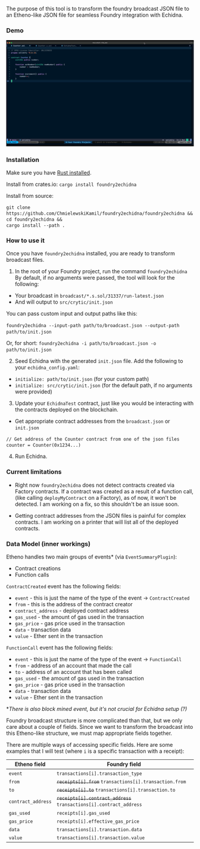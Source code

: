 
The purpose of this tool is to transform the foundry broadcast JSON file to an Etheno-like JSON file for seamless Foundry integration with Echidna.

### Demo

![Demo GIF](https://github.com/ChmielewskiKamil/foundry2echidna/blob/master/Foundry2Echidna%20demo.gif)

### Installation

Make sure you have [Rust installed](https://www.rust-lang.org/tools/install).

Install from crates.io:
`cargo install foundry2echidna`

Install from source:

```shell
git clone https://github.com/ChmielewskiKamil/foundry2echidna/foundry2echidna &&
cd foundry2echidna &&
cargo install --path .
```

### How to use it

Once you have `foundry2echidna` installed, you are ready to transform broadcast files.

1. In the root of your Foundry project, run the command `foundry2echidna`
By default, if no arguments were passed, the tool will look for the following:

- Your broadcast in `broadcast/*.s.sol/31337/run-latest.json`
- And will output to `src/crytic/init.json`

You can pass custom input and output paths like this:

`foundry2echidna --input-path path/to/broadcast.json --output-path path/to/init.json`

Or, for short:
`foundry2echidna -i path/to/broadcast.json -o path/to/init.json`

2. Seed Echidna with the generated `init.json` file. Add the following to your `echidna_config.yaml`:

- `initialize: path/to/init.json` (for your custom path)
- `initialize: src/crytic/init.json` (for the default path, if no arguments were provided)

3. Update your `EchidnaTest` contract,
just like you would be interacting with the contracts deployed on the blockchain.

- Get appropriate contract addresses from the `broadcast.json` or `init.json`

```solidity
// Get address of the Counter contract from one of the json files
counter = Counter(0x1234...)
```

4. Run Echidna.

### Current limitations

- Right now `foundry2echidna` does not detect contracts created via Factory contracts.
If a contract was created as a result of a function call,
(like calling `deployMyContract` on a Factory), as of now, it won't be detected.
I am working on a fix, so this shouldn't be an issue soon.

- Getting contract addresses from the JSON files is painful for complex contracts.
I am working on a printer that will list all of the deployed contracts.

### Data Model (inner workings)

Etheno handles two main groups of events* (via `EventSummaryPlugin`):

- Contract creations
- Function calls

`ContractCreated` event has the following fields:

- `event` - this is just the name of the type of the event -> `ContractCreated`
- `from` - this is the address of the contract creator
- `contract_address` - deployed contract address
- `gas_used` - the amount of gas used in the transaction
- `gas_price` - gas price used in the transaction
- `data` - transaction data
- `value` - Ether sent in the transaction

`FunctionCall` event has the following fields:

- `event` - this is just the name of the type of the event -> `FunctionCall`
- `from` - address of an account that made the call
- `to` - address of an account that has been called
- `gas_used` - the amount of gas used in the transaction
- `gas_price` - gas price used in the transaction
- `data` - transaction data
- `value` - Ether sent in the transaction

*_There is also block mined event, but it's not crucial for Echidna setup (?)_

Foundry broadcast structure is more complicated than that, but we only care about a couple of fields.
Since we want to transform the broadcast into this Etheno-like structure, we must map appropriate fields together.

There are multiple ways of accessing specific fields. Here are some examples that I will test (where `i` is a specific transaction with a receipt):

| Etheno field | Foundry field |
| --- | --- |
| `event` | `transactions[i].transaction_type` |
| `from` | ~~`receipts[i].from`~~ `transactions[i].transaction.from`|
| `to` | ~~`receipts[i].to`~~ `transactions[i].transaction.to` |
| `contract_address` | ~~`receipts[i].contract_address`~~ `transactions[i].contract_address`|
| `gas_used` | `receipts[i].gas_used` |
| `gas_price` | `receipts[i].effective_gas_price` |
| `data` | `transactions[i].transaction.data` |
| `value` | `transactions[i].transaction.value` |
